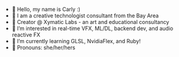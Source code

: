 - 🌸 Hello, my name is Carly :)
- 🥥 I am a creative technologist consultant from the Bay Area
- 🪷 Creator @ Xymatic Labs - an art and educational consultancy
- 🍄 I’m interested in real-time VFX, ML/DL, backend dev, and audio reactive FX
- 🌱 I’m currently learning GLSL, NvidiaFlex, and Ruby!
- 🐚 Pronouns: she/her/hers

<!--
**prototyyype/prototyyype** is a ✨ _special_ ✨ repository because its `README.md` (this file) appears on your GitHub profile.

Here are some ideas to get you started:

- 🔭 I’m currently working on ...
- 🌱 I’m currently learning ...
- 👯 I’m looking to collaborate on ...
- 🤔 I’m looking for help with ...
- 💬 Ask me about ...
- 📫 How to reach me: ...

- ⚡ Fun fact: ...
-->
